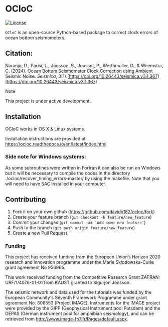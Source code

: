 # OCloC
[![License](https://img.shields.io/badge/License-Apache%202.0-yellowgreen.svg)](https://opensource.org/licenses/Apache-2.0)  

`OCloC` is an open-source Python-based package to correct clock errors of ocean bottom seismometers.

## Citation:

Naranjo, D., Parisi, L., Jónsson, S., Jousset, P., Werthmüller, D., & Weemstra, C. (2024). Ocean Bottom Seismometer Clock Correction using Ambient Seismic Noise. *Seismica*, 3(1).[https://doi.org/10.26443/seismica.v3i1.367](https://doi.org/10.26443/seismica.v3i1.367)

> [!note]
> This project is under active development.

## Installation
OCloC works in OS X & Linux systems. 

Installation instructions are provided at https://ocloc.readthedocs.io/en/latest/index.html



### Side note for Windows systems:
As some subroutines were written in Fortran it can also be run on Windows but it will be necessary to compile the codes in the directory ./ocloc/recover_timing_errors-master/ by using the makefile. Note that you will need to have SAC installed in your computer.



## Contributing

1. Fork it on your own github (<https://github.com/davidn182/ocloc/fork>)
2. Create your feature branch (`git checkout -b feature/new_feature`)
3. Commit your changes (`git commit -am 'Add some new feature'`)
4. Push to the branch (`git push origin feature/new_feature`)
5. Create a new Pull Request

### Funding
This project has received funding from the European Union’s Horizon 2020 research and innovation programme under the Marie Skłodowska-Curie grant agreement No 956965.

This work received funding from the Competitive Research Grant ZAFRAN: URF/1/4076-01-01 from KAUST granted to Sigurjon Jonsson.

The seismic network and data used for the tutorials was funded by the European Community's Seventh Framework Programme under grant agreement No. 608553 (Project IMAGE). Instruments for the IMAGE project were provided by the GIPP (Geophysical Instrument pool Potsdam) and the DEPAS (German instrument pool for amphibian seismology), and can be retrieved from http://www.image-fp7.fr/Pages/default.aspx.
